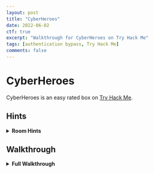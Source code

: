 ```yaml
---
layout: post
title: "CyberHeroes"
date: 2022-06-02
ctf: true
excerpt: "Walkthrough for CyberHeroes on Try Hack Me"
tags: [authentication bypass, Try Hack Me]
comments: false
---
```


# CyberHeroes

CyberHeroes is an easy rated box on [Try Hack Me](https://tryhackme.com/room/cyberheroes).

## Hints

<details><summary><strong>Room Hints</strong></summary>
<ul>
    <li>Have you reviewed the source code?
</ul>
</details>



## Walkthrough

<details><summary><strong>Full Walkthrough</strong></summary>

### Task 1 - Uncover the Flag

First, let's enumerate the open ports with:

`threader3000`

![CyberHeroes threader3000](/assets/img/CyberHeroes1.png)

Once complete, let it complete it's recommended nmap scan.

![CyberHeroes nmap](/assets/img/CyberHeroes2.png)

It appears that the only thing hosted is a website on port 80, let's take a look at it.

![CyberHeroes website](/assets/img/CyberHeroes3.png)

The login page presents us with a screen similar to the following:


![CyberHeroes website](/assets/img/CyberHeroes4.png)

I looked at the source code, and it appears that the login is calling the authenticate() function from a script in the source code. This code has the login credentials present in plain text in them (although the password has to be reversed).

![CyberHeroes website source code](/assets/img/CyberHeroes5.png)

Now that we have the credentials, let's login:

![CyberHeroes website login](/assets/img/CyberHeroes6.png)

We should now see the flag for this challenge!

![CyberHeroes website flag](/assets/img/CyberHeroes7.png)

</details>
